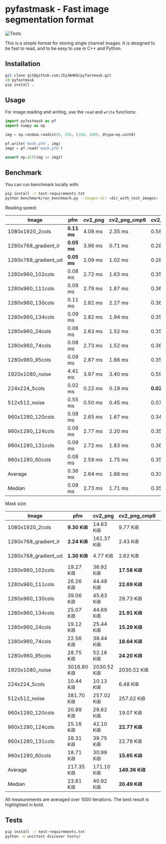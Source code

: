 pyfastmask - Fast image segmentation format
==============

![Tests](https://github.com/JIy3AHKO/pyfastmask/actions/workflows/python-package.yml/badge.svg?branch=master)

This is a simple format for storing single channel images. It is designed to be fast to read, and to be easy to use in C++ and Python.

Installation
------------

```bash
git clone git@github.com:JIy3AHKO/pyfastmask.git
cd pyfastmask
pip install .
```

Usage
-----
For image reading and writing, use the `read` and `write` functions:

```python
import pyfastmask as pf
import numpy as np

img = np.random.randint(0, 256, (100, 100), dtype=np.uint8)

pf.write('mask.pfm', img)
img2 = pf.read('mask.pfm')

assert np.all(img == img2)
```


Benchmark
---------
You can run benchmark locally with:

```bash
pip install -r test-requirements.txt
python benchmark/run_benchmark.py --images-dir <dir_with_test_images> --n-iterations 1000
```

Reading speed:

| Image | pfm | cv2_png | cv2_png_cmp9 | cv2_bmp | npz | npy | qoi |
| --- | --- | --- | --- | --- | --- | --- | --- |
| 1080x1920_2cols | **0.11 ms** | 4.08 ms | 2.35 ms | 0.58 ms | 0.98 ms | 0.11 ms | 1.20 ms | 
| 1280x768_gradient_lr | **0.05 ms** | 3.96 ms | 0.71 ms | 0.28 ms | 0.31 ms | 0.06 ms | 1.45 ms | 
| 1280x768_gradient_ud | **0.05 ms** | 2.09 ms | 1.02 ms | 0.28 ms | 0.45 ms | 0.06 ms | 0.55 ms | 
| 1280x960_102cols | 0.08 ms | 2.72 ms | 1.63 ms | 0.35 ms | 0.72 ms | **0.07 ms** | 0.78 ms | 
| 1280x960_111cols | 0.09 ms | 2.79 ms | 1.87 ms | 0.36 ms | 0.78 ms | **0.07 ms** | 0.83 ms | 
| 1280x960_130cols | 0.11 ms | 2.82 ms | 2.27 ms | 0.36 ms | 0.77 ms | **0.08 ms** | 0.83 ms | 
| 1280x960_134cols | 0.09 ms | 2.82 ms | 1.94 ms | 0.35 ms | 0.74 ms | **0.07 ms** | 0.82 ms | 
| 1280x960_24cols | 0.08 ms | 2.63 ms | 1.52 ms | 0.35 ms | 0.66 ms | **0.07 ms** | 0.78 ms | 
| 1280x960_74cols | 0.08 ms | 2.73 ms | 1.52 ms | 0.36 ms | 0.65 ms | **0.07 ms** | 0.80 ms | 
| 1280x960_95cols | 0.09 ms | 2.87 ms | 1.66 ms | 0.35 ms | 0.70 ms | **0.08 ms** | 0.84 ms | 
| 1920x1080_noise | 4.41 ms | 3.97 ms | 3.40 ms | 0.59 ms | 0.70 ms | **0.11 ms** | 8.38 ms | 
| 224x224_5cols | 0.02 ms | 0.22 ms | 0.19 ms | **0.02 ms** | 0.14 ms | 0.03 ms | 0.09 ms | 
| 512x512_noise | 0.55 ms | 0.50 ms | 0.45 ms | 0.07 ms | 0.21 ms | **0.03 ms** | 1.03 ms | 
| 960x1280_120cols | 0.08 ms | 2.65 ms | 1.87 ms | 0.34 ms | 0.73 ms | **0.08 ms** | 0.75 ms | 
| 960x1280_124cols | 0.09 ms | 2.77 ms | 2.20 ms | 0.35 ms | 0.74 ms | **0.08 ms** | 0.80 ms | 
| 960x1280_131cols | 0.09 ms | 2.72 ms | 1.83 ms | 0.36 ms | 0.79 ms | **0.07 ms** | 0.78 ms | 
| 960x1280_60cols | 0.08 ms | 2.59 ms | 1.75 ms | 0.35 ms | 0.69 ms | **0.08 ms** | 0.76 ms | 
| Average | 0.36 ms | 2.64 ms | 1.66 ms | 0.33 ms | 0.63 ms | **0.07 ms** | 1.26 ms | 
| Median | 0.09 ms | 2.73 ms | 1.71 ms | 0.35 ms | 0.70 ms | **0.07 ms** | 0.81 ms | 

Mask size:

| Image | pfm | cv2_png | cv2_png_cmp9 | cv2_bmp | npz | npy | qoi |
| --- | --- | --- | --- | --- | --- | --- | --- |
| 1080x1920_2cols | **9.30 KiB** | 14.63 KiB | 9.77 KiB | 2026.05 KiB | 14.68 KiB | 2025.12 KiB | 40.03 KiB | 
| 1280x768_gradient_lr | **2.24 KiB** | 161.37 KiB | 2.43 KiB | 961.05 KiB | 5.75 KiB | 960.12 KiB | 638.77 KiB | 
| 1280x768_gradient_ud | **1.30 KiB** | 4.77 KiB | 2.62 KiB | 961.05 KiB | 1.73 KiB | 960.12 KiB | 15.77 KiB | 
| 1280x960_102cols | 19.27 KiB | 36.92 KiB | **17.58 KiB** | 1201.05 KiB | 19.42 KiB | 1200.12 KiB | 50.62 KiB | 
| 1280x960_111cols | 26.26 KiB | 44.49 KiB | **22.69 KiB** | 1201.05 KiB | 23.24 KiB | 1200.12 KiB | 57.36 KiB | 
| 1280x960_130cols | 39.06 KiB | 45.63 KiB | 29.73 KiB | 1201.05 KiB | **26.64 KiB** | 1200.12 KiB | 57.88 KiB | 
| 1280x960_134cols | 25.07 KiB | 44.69 KiB | **21.91 KiB** | 1201.05 KiB | 22.08 KiB | 1200.12 KiB | 56.17 KiB | 
| 1280x960_24cols | 19.12 KiB | 25.44 KiB | **15.29 KiB** | 1201.05 KiB | 16.70 KiB | 1200.12 KiB | 41.24 KiB | 
| 1280x960_74cols | 22.56 KiB | 38.44 KiB | **18.64 KiB** | 1201.05 KiB | 20.02 KiB | 1200.12 KiB | 50.31 KiB | 
| 1280x960_95cols | 28.75 KiB | 52.16 KiB | **24.20 KiB** | 1201.05 KiB | 24.49 KiB | 1200.12 KiB | 64.41 KiB | 
| 1920x1080_noise | 3016.80 KiB | 2030.52 KiB | 2030.52 KiB | 2026.05 KiB | 2025.86 KiB | **2025.12 KiB** | 6384.99 KiB | 
| 224x224_5cols | 10.44 KiB | 10.13 KiB | 6.48 KiB | 50.05 KiB | **6.12 KiB** | 49.12 KiB | 14.99 KiB | 
| 512x512_noise | 381.70 KiB | 257.02 KiB | 257.02 KiB | 257.05 KiB | 256.32 KiB | **256.12 KiB** | 807.09 KiB | 
| 960x1280_120cols | 20.89 KiB | 29.62 KiB | 19.07 KiB | 1201.05 KiB | **18.37 KiB** | 1200.12 KiB | 42.09 KiB | 
| 960x1280_124cols | 25.16 KiB | 42.10 KiB | **22.77 KiB** | 1201.05 KiB | 23.00 KiB | 1200.12 KiB | 54.16 KiB | 
| 960x1280_131cols | 28.31 KiB | 39.75 KiB | 22.78 KiB | 1201.05 KiB | **21.62 KiB** | 1200.12 KiB | 50.42 KiB | 
| 960x1280_60cols | 18.71 KiB | 30.99 KiB | **15.65 KiB** | 1201.05 KiB | 19.18 KiB | 1200.12 KiB | 43.75 KiB | 
| Average | 217.35 KiB | 171.10 KiB | **149.36 KiB** | 1146.64 KiB | 149.72 KiB | 1145.71 KiB | 498.24 KiB | 
| Median | 23.81 KiB | 40.92 KiB | **20.49 KiB** | 1201.05 KiB | 20.82 KiB | 1200.12 KiB | 52.39 KiB | 

All measurements are averaged over 1000 iterations. The best result is highlighted in bold.

Tests
---------
```bash
pip install -r test-requirements.txt
python -m unittest discover tests/
```

